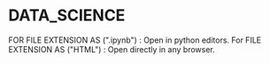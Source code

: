 # DATA_SCIENCE
FOR FILE EXTENSION AS (".ipynb") : Open in python editors.
For FILE EXTENSION AS ("HTML") : Open directly in any browser.
